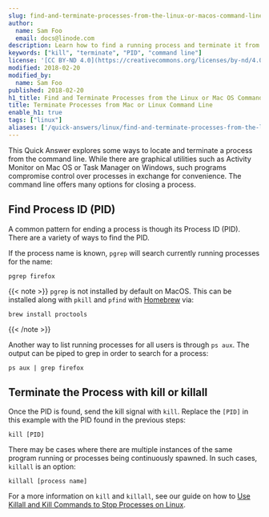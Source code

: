 ```yaml
---
slug: find-and-terminate-processes-from-the-linux-or-macos-command-line
author:
  name: Sam Foo
  email: docs@linode.com
description: Learn how to find a running process and terminate it from the command line in Linux and Mac OS.
keywords: ["kill", "terminate", "PID", "command line"]
license: '[CC BY-ND 4.0](https://creativecommons.org/licenses/by-nd/4.0)'
modified: 2018-02-20
modified_by:
  name: Sam Foo
published: 2018-02-20
h1_title: Find and Terminate Processes from the Linux or Mac OS Command Line
title: Terminate Processes from Mac or Linux Command Line
enable_h1: true
tags: ["linux"]
aliases: ['/quick-answers/linux/find-and-terminate-processes-from-the-linux-or-macos-command-line/']
---
```


This Quick Answer explores some ways to locate and terminate a process from the command line. While there are graphical utilities such as Activity Monitor on Mac OS or Task Manager on Windows, such programs compromise control over processes in exchange for convenience. The command line offers many options for closing a process.

## Find Process ID (PID)

A common pattern for ending a process is though its Process ID (PID). There are a variety of ways to find the PID.

If the process name is known, `pgrep` will search currently running processes for the name:

    pgrep firefox

{{< note >}}
`pgrep` is not installed by default on MacOS. This can be installed along with `pkill` and `pfind` with [Homebrew](/docs/development/version-control/how-to-install-git-on-linux-mac-and-windows/#install-git-via-homebrew) via:

    brew install proctools

{{< /note >}}

Another way to list running processes for all users is through `ps aux`. The output can be piped to grep in order to search for a process:

    ps aux | grep firefox

## Terminate the Process with kill or killall

Once the PID is found, send the kill signal with `kill`. Replace the `[PID]` in this example with the PID found in the previous steps:

    kill [PID]

There may be cases where there are multiple instances of the same program running or processes being continuously spawned. In such cases, `killall` is an option:

    killall [process name]

For a more information on `kill` and `killall`, see our guide on how to [Use Killall and Kill Commands to Stop Processes on Linux](/docs/tools-reference/tools/use-killall-and-kill-to-stop-processes-on-linux/).

<!-- Windows instructions via taskkill someday -->
